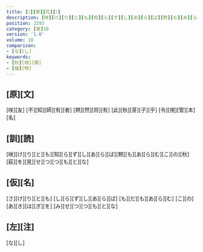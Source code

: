 ```yaml
---
title: [（][寄][花][）]
description: [咲][け][り][と][も][知][ら][ず][し][あ][ら][ば][黙][も][あ][ら][む][こ][の][秋][萩][を][見][せ][つ][つ][も][と][な]
position: 2293
category: [巻]10
version: '1.0'
volume: 10
comparison:
- [な][し]
keywords:
- [秋][相][聞]
- [植][物]
---
```


## [原][文]

[咲][友] [不][知][師][有][者] [黙][然][将][有] [此][秋][芽][子][乎] [令][視][管][本][名]

## [訓][読]

[咲][け][り][と][も][知][ら][ず][し][あ][ら][ば][黙][も][あ][ら][む][こ][の][秋][萩][を][見][せ][つ][つ][も][と][な]

## [仮][名]

[さ][け][り][と][も] [し][ら][ず][し][あ][ら][ば] [も][だ][も][あ][ら][む] [こ][の][あ][き][は][ぎ][を] [み][せ][つ][つ][も][と][な]

## [左][注]

[な][し]
